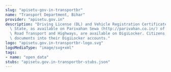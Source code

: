 ```yaml
---
slug: "apisetu-gov-in-transportbr"
name: "Transport Department, Bihar"
provider: "apisetu.gov.in"
description: "Driving License (DL) and Vehicle Registration Certificate (RC) of the\
  \ State, as available on Parivahan Sewa (http://parivahan.co.in/) of Ministry of\
  \ Road Transport and Highways, are available on DigiLocker. Citizens can pull these\
  \ documents into their DigiLocker accounts."
logo: "apisetu.gov.in-transportbr-logo.svg"
logoMediaType: "image/svg+xml"
tags:
- name: "open_data"
stubs: "apisetu.gov.in-transportbr-stubs.json"
---
```

